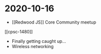 # 2020-10-16

- [[Redwood JS]] Core Community meetup

[[cpsc-1480]]

- Finally getting caught up...
- Wireless networking

